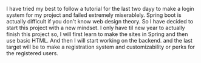 I have tried my best to follow a tutorial for the last two dayy to make a login system for my project and failed extremely miserablely. 
Spring boot is actually difficult if you don't know web design theory. So I have decided to start this project with a new mindset.
I only have til new year to actually finish this project so, I will first learn to make the sites in Spring and then use basic HTML.
And then I will start working on the backend. and the last target will be to make a registration system and customizability or perks for the registered users. 